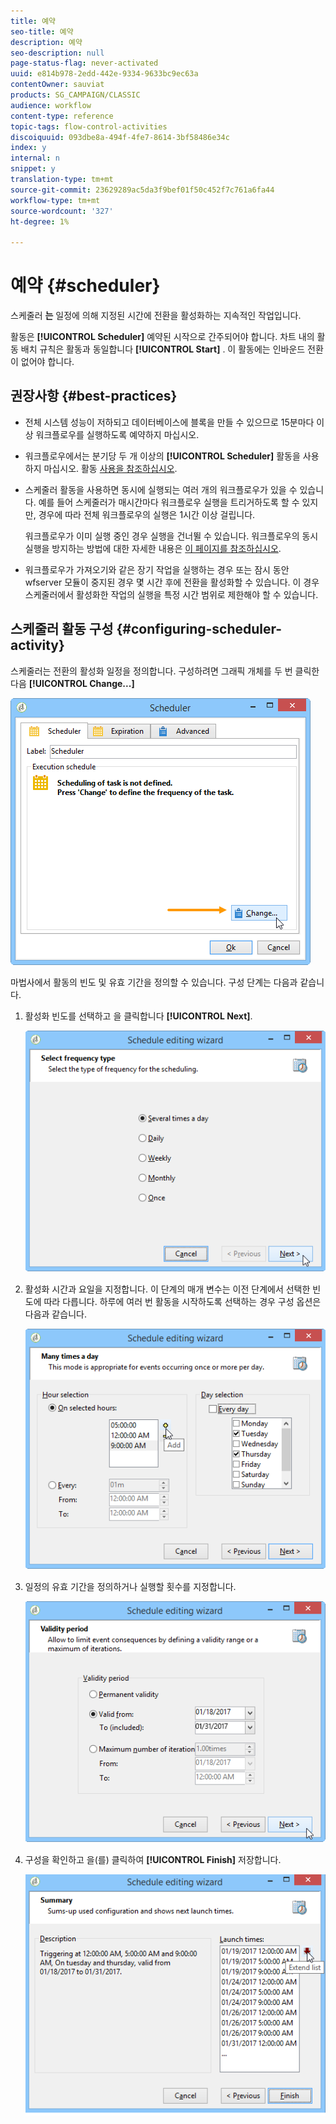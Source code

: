 ```yaml
---
title: 예약
seo-title: 예약
description: 예약
seo-description: null
page-status-flag: never-activated
uuid: e814b978-2edd-442e-9334-9633bc9ec63a
contentOwner: sauviat
products: SG_CAMPAIGN/CLASSIC
audience: workflow
content-type: reference
topic-tags: flow-control-activities
discoiquuid: 093dbe8a-494f-4fe7-8614-3bf58486e34c
index: y
internal: n
snippet: y
translation-type: tm+mt
source-git-commit: 23629289ac5da3f9bef01f50c452f7c761a6fa44
workflow-type: tm+mt
source-wordcount: '327'
ht-degree: 1%

---
```



# 예약 {#scheduler}

스케줄러 **는** 일정에 의해 지정된 시간에 전환을 활성화하는 지속적인 작업입니다.

활동은 **[!UICONTROL Scheduler]** 예약된 시작으로 간주되어야 합니다. 차트 내의 활동 배치 규칙은 활동과 동일합니다 **[!UICONTROL Start]** . 이 활동에는 인바운드 전환이 없어야 합니다.

## 권장사항 {#best-practices}

* 전체 시스템 성능이 저하되고 데이터베이스에 블록을 만들 수 있으므로 15분마다 이상 워크플로우를 실행하도록 예약하지 마십시오.

* 워크플로우에서는 분기당 두 개 이상의 **[!UICONTROL Scheduler]** 활동을 사용하지 마십시오. 활동 [사용을 참조하십시오](../../workflow/using/workflow-best-practices.md#using-activities).

* 스케줄러 활동을 사용하면 동시에 실행되는 여러 개의 워크플로우가 있을 수 있습니다. 예를 들어 스케줄러가 매시간마다 워크플로우 실행을 트리거하도록 할 수 있지만, 경우에 따라 전체 워크플로우의 실행은 1시간 이상 걸립니다.

   워크플로우가 이미 실행 중인 경우 실행을 건너뛸 수 있습니다. 워크플로우의 동시 실행을 방지하는 방법에 대한 자세한 내용은 [이 페이지를 참조하십시오](../../workflow/using/monitoring-workflow-execution.md#preventing-simultaneous-multiple-executions).

* 워크플로우가 가져오기와 같은 장기 작업을 실행하는 경우 또는 잠시 동안 wfserver 모듈이 중지된 경우 몇 시간 후에 전환을 활성화할 수 있습니다. 이 경우 스케줄러에서 활성화한 작업의 실행을 특정 시간 범위로 제한해야 할 수 있습니다.

## 스케줄러 활동 구성 {#configuring-scheduler-activity}

스케줄러는 전환의 활성화 일정을 정의합니다. 구성하려면 그래픽 개체를 두 번 클릭한 다음 **[!UICONTROL Change...]**

![](assets/s_user_segmentation_scheduler.png)

마법사에서 활동의 빈도 및 유효 기간을 정의할 수 있습니다. 구성 단계는 다음과 같습니다.

1. 활성화 빈도를 선택하고 을 클릭합니다 **[!UICONTROL Next]**.

   ![](assets/s_user_segmentation_scheduler2.png)

1. 활성화 시간과 요일을 지정합니다. 이 단계의 매개 변수는 이전 단계에서 선택한 빈도에 따라 다릅니다. 하루에 여러 번 활동을 시작하도록 선택하는 경우 구성 옵션은 다음과 같습니다.

   ![](assets/s_user_segmentation_scheduler3.png)

1. 일정의 유효 기간을 정의하거나 실행할 횟수를 지정합니다.

   ![](assets/s_user_segmentation_scheduler4.png)

1. 구성을 확인하고 을(를) 클릭하여 **[!UICONTROL Finish]** 저장합니다.

   ![](assets/s_user_segmentation_scheduler5.png)
